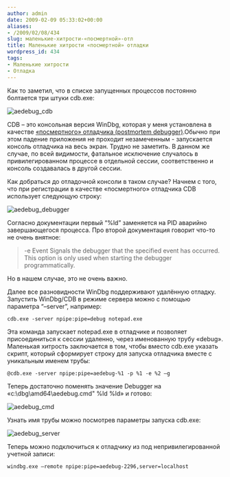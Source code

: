 ```yaml
---
author: admin
date: 2009-02-09 05:33:02+00:00
aliases:
- /2009/02/08/434
slug: маленькие-хитрости-«посмертной»-отл
title: Маленькие хитрости «посмертной» отладки
wordpress_id: 434
tags:
- Маленькие хитрости
- Отладка
---
```


Как то заметил, что в списке запущенных процессов постоянно болтается три штуки cdb.exe:

![aedebug_cdb](/2009/02/aedebug_cdb.png)

CDB – это консольная версия WinDbg, которая у меня установлена в качестве [«посмертного» отладчика (postmortem debugger)](http://msdn.microsoft.com/en-us/library/cc266343.aspx).Обычно при этом падение приложения не проходит незамеченным - запускается консоль отладчика на весь экран. Трудно не заметить. В данном же случае, по всей видимости, фатальное исключение случалось в привилегированном процессе в отдельной сессии, соответственно и консоль создавалась в другой сессии.

Как добраться до отладочной консоли в таком случае? Начнем с того, что при регистрации в качестве «посмертного» отладчика CDB использует следующую строку:

![aedebug_debugger](/2009/02/aedebug_debugger.png)

Согласно документации первый “%ld” заменяется на PID аварийно завершающегося процесса. Про второй документация говорит что-то не очень внятное:

> -e Event 
> Signals the debugger that the specified event has occurred. This option is only used when starting the debugger programmatically. 

Но в нашем случае, это не очень важно.

Далее все разновидности WinDbg поддерживают удалённую отладку. Запустить WinDbg/CDB в режиме сервера можно с помощью параметра “–server”, например:

```no-highlight
cdb.exe -server npipe:pipe=debug notepad.exe
```

Эта команда запускает notepad.exe в отладчике и позволяет присоединиться к сессии удаленно, через именованную трубу «debug». Маленькая хитрость заключается в том, чтобы вместо cdb.exe указать скрипт, который сформирует строку для запуска отладчика вместе с уникальным именем трубы:

```no-highlight
@cdb.exe -server npipe:pipe=aedebug-%1 -p %1 -e %2 –g
```

Теперь достаточно поменять значение Debugger на «c:\dbg\amd64\aedebug.cmd" %ld %ld» и готово:

![aedebug_cmd](/2009/02/aedebug_cmd.png)

Узнать имя трубы можно посмотрев параметры запуска cdb.exe:

![aedebug_server](/2009/02/aedebug_server.png)

Теперь можно подключиться к отладчику из под непривилегированной учетной записи:

```no-highlight
windbg.exe –remote npipe:pipe=aedebug-2296,server=localhost
```
